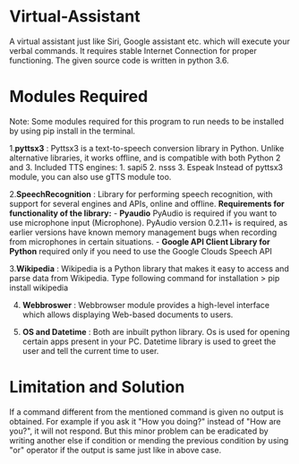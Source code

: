 # Virtual-Assistant
A virtual assistant just like Siri, Google assistant etc. which will execute your verbal commands. It requires stable Internet Connection for proper functioning. The given source code is written in python 3.6.

# Modules Required
Note: Some modules required for this program to run needs to be installed by using pip install <module name> in the terminal.
  
  1.**pyttsx3** : Pyttsx3 is a text-to-speech conversion library in Python. Unlike alternative libraries, it works offline, and is compatible with both Python 2 and 3.
              Included TTS engines:
                   1.  sapi5
                   2.  nsss
                   3.  Espeak
Instead of pyttsx3 module, you can also use gTTS module too.
  
  2.**SpeechRecognition** : Library for performing speech recognition, with support for several engines and APIs, online and offline.
     **Requirements for functionality of the library:**
      - **Pyaudio** PyAudio is required if you want to use microphone input (Microphone). PyAudio version 0.2.11+ is required, as earlier   versions have known memory management bugs when recording from microphones in certain situations.
      - **Google API Client Library for Python** required only if you need to use the Google Clouds Speech API      
      
  3.**Wikipedia** : Wikipedia is a Python library that makes it easy to access and parse data from Wikipedia. Type following command for installation
                    > pip install wikipedia
          
  4. **Webbroswer** : Webbrowser module provides a high-level interface which allows displaying Web-based documents to users.
  
  5. **OS and Datetime** : Both are inbuilt python library. Os is used for opening certain apps present in your PC. Datetime library is used to greet the user and tell the current time to user.
  
# Limitation and Solution

If a command different from the mentioned command is given no output is obtained. For example if you ask it "How you doing?" instead of "How are you?", it will not respond. But this minor problem can be eradicated by writing another else if condition or mending the previous condition by using "or" operator if the output is same just like in above case. 


